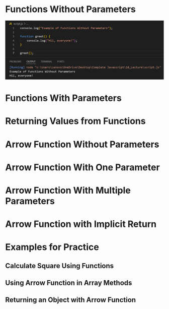 # Functions Without Parameters

![Screenshot](i1.png)
# Functions With Parameters

# Returning Values from Functions

# Arrow Function Without Parameters

# Arrow Function With One Parameter

# Arrow Function With Multiple Parameters

# Arrow Function with Implicit Return

# Examples for Practice

## Calculate Square Using Functions

## Using Arrow Function in Array Methods

## Returning an Object with Arrow Function
